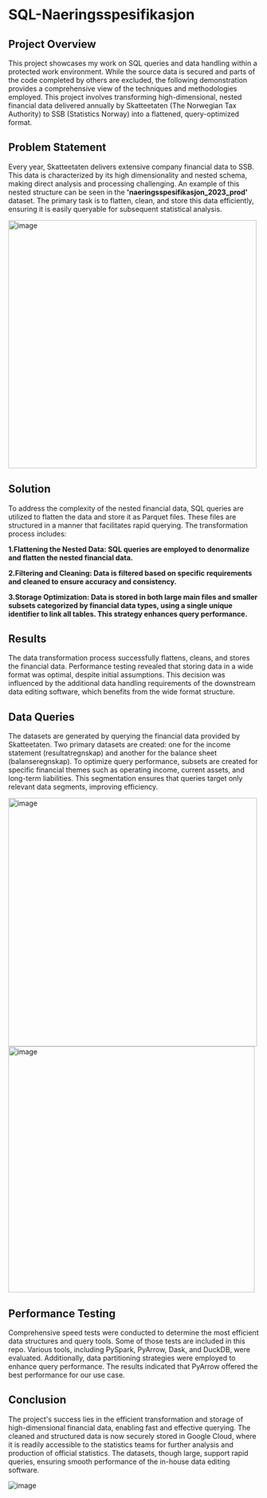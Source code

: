# SQL-Naeringsspesifikasjon

## Project Overview

This project showcases my work on SQL queries and data handling within a protected work environment. While the source data is secured and parts of the code completed by others are excluded, the following demonstration provides a comprehensive view of the techniques and methodologies employed. This project involves transforming high-dimensional, nested financial data delivered annually by Skatteetaten (The Norwegian Tax Authority) to SSB (Statistics Norway) into a flattened, query-optimized format.

## Problem Statement

Every year, Skatteetaten delivers extensive company financial data to SSB. This data is characterized by its high dimensionality and nested schema, making direct analysis and processing challenging. An example of this nested structure can be seen in the **'naeringsspesifikasjon_2023_prod'** dataset. The primary task is to flatten, clean, and store this data efficiently, ensuring it is easily queryable for subsequent statistical analysis.

<img width="498" alt="image" src="https://github.com/user-attachments/assets/a50177c7-be15-473f-840b-71785d5d2c17">



## Solution

To address the complexity of the nested financial data, SQL queries are utilized to flatten the data and store it as Parquet files. These files are structured in a manner that facilitates rapid querying. The transformation process includes:

**1.Flattening the Nested Data: SQL queries are employed to denormalize and flatten the nested financial data.**

**2.Filtering and Cleaning: Data is filtered based on specific requirements and cleaned to ensure accuracy and consistency.**

**3.Storage Optimization: Data is stored in both large main files and smaller subsets categorized by financial data types, using a single unique identifier to link all tables. This strategy enhances query performance.**

## Results

The data transformation process successfully flattens, cleans, and stores the financial data. Performance testing revealed that storing data in a wide format was optimal, despite initial assumptions. This decision was influenced by the additional data handling requirements of the downstream data editing software, which benefits from the wide format structure.

## Data Queries

The datasets are generated by querying the financial data provided by Skatteetaten. Two primary datasets are created: one for the income statement (resultatregnskap) and another for the balance sheet (balanseregnskap). To optimize query performance, subsets are created for specific financial themes such as operating income, current assets, and long-term liabilities. This segmentation ensures that queries target only relevant data segments, improving efficiency.

<img width="499" alt="image" src="https://github.com/user-attachments/assets/398e432a-9f48-4b85-b4cb-ca670001addf">
<img width="494" alt="image" src="https://github.com/user-attachments/assets/6058506d-274a-4e65-8ffc-bd6b2ad10f7d">




## Performance Testing

Comprehensive speed tests were conducted to determine the most efficient data structures and query tools. Some of those tests are included in this repo. Various tools, including PySpark, PyArrow, Dask, and DuckDB, were evaluated. Additionally, data partitioning strategies were employed to enhance query performance. The results indicated that PyArrow offered the best performance for our use case.

## Conclusion
The project's success lies in the efficient transformation and storage of high-dimensional financial data, enabling fast and effective querying. The cleaned and structured data is now securely stored in Google Cloud, where it is readily accessible to the statistics teams for further analysis and production of official statistics. The datasets, though large, support rapid queries, ensuring smooth performance of the in-house data editing software.

![image](https://github.com/user-attachments/assets/4fb9f7d7-815e-45cc-bcfa-d6545fd828a4)
